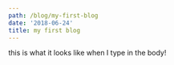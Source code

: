 ```yaml
---
path: /blog/my-first-blog
date: '2018-06-24'
title: my first blog
---
```

this is what it looks like when I type in the body!
